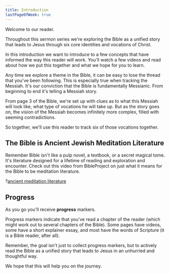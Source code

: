 ```yaml
---
title: Introduction
lastPageOfWeek: true
---
```


Welcome to our reader.

Throughout this sermon series we're exploring the Bible as a unified story that leads to Jesus through six core identities and vocations of Christ.

In this introduction we want to introduce to a few concepts that have informed the way this reader will work. You'll watch a few videos and read about how we put this together and what we hope for you to learn.

Any time we explore a theme in the Bible, it can be easy to lose the thread that you've been following. This is especially true when tracking the Messiah. It's our conviction that the Bible is fundamentally Messianic. From beginning to end it's telling a Messiah story.

From page 3 of the Bible, we're set up with clues as to what this Messiah will look like, what type of vocations he will take up. But as the story goes on, the vision of the Messiah becomes infinitely more complex, filled with seeming contradictions.

So together, we'll use this reader to track six of those vocations together.

## The Bible is Ancient Jewish Meditation Literature

Remember Bible isn't like a pulp novel, a textbook, or a secret magical tome. It's literature designed for a lifetime of reading and exploration and encounter. Check out this video from BibleProject on just what it means for the Bible to be meditation literature.

?[ancient meditation literature](VhmlJBUIoLk)

## Progress

As you go you'll receive **progress** markers.

Progress markers indicate that you've read a chapter of the reader (which might work out to several chapters of the Bible). Some pages have videos, some have a short explainer essay, and most have the words of Scripture (it is a Bible reader, after all).

Remember, the goal isn't just to collect progress markers, but to actively read the Bible as a unified story that leads to Jesus in an unhurried and thoughtful way.

We hope that this will help you on the journey.
